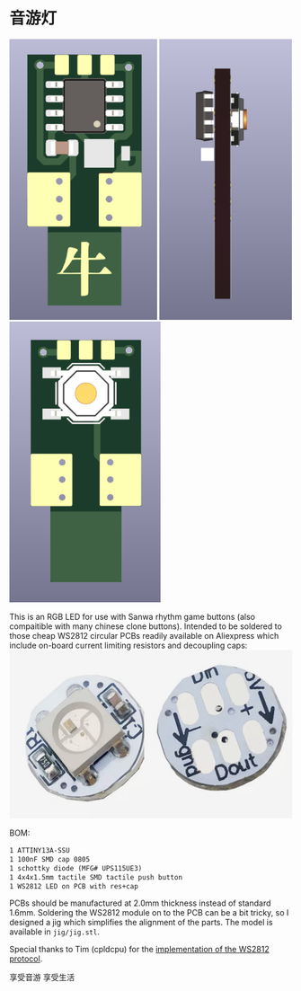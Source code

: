 # 音游灯

<p float="left">
  <img src="pcb/pics/pcb_front.png" height="500">
  <img src="pcb/pics/pcb_side.png" height="500">
  <img src="pcb/pics/pcb_back.png" height="500">
</p>
This is an RGB LED for use with Sanwa rhythm game buttons (also compaitible with many chinese clone buttons). Intended to be soldered to those cheap WS2812 circular PCBs readily available on Aliexpress which include on-board current limiting resistors and decoupling caps:

<img src="pcb/pics/ws2812.jpg" height="300">

BOM:
```
1 ATTINY13A-SSU
1 100nF SMD cap 0805
1 schottky diode (MFG# UPS115UE3)
1 4x4x1.5mm tactile SMD tactile push button
1 WS2812 LED on PCB with res+cap
```
PCBs should be manufactured at 2.0mm thickness instead of standard 1.6mm. Soldering the WS2812 module on to the PCB can be a bit tricky, so I designed a jig which simplifies the alignment of the parts. The model is available in `jig/jig.stl`.

Special thanks to Tim (cpldcpu) for the <a href="https://github.com/cpldcpu/light_ws2812">implementation of
the WS2812 protocol</a>.

享受音游 享受生活
